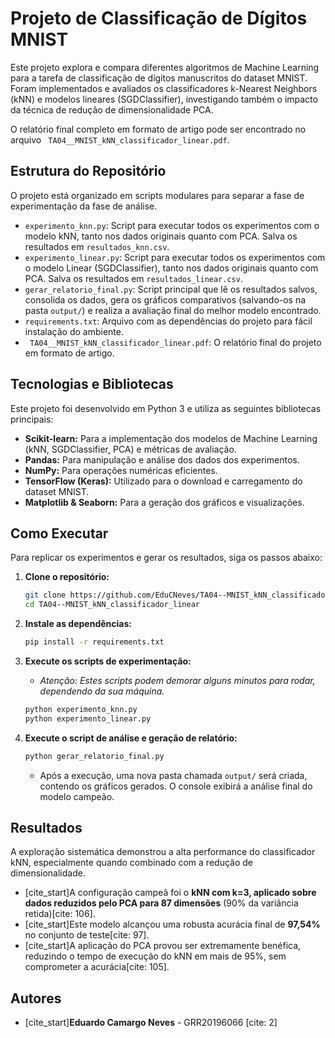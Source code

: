 # Projeto de Classificação de Dígitos MNIST

Este projeto explora e compara diferentes algoritmos de Machine Learning para a tarefa de classificação de dígitos manuscritos do dataset MNIST. Foram implementados e avaliados os classificadores k-Nearest Neighbors (kNN) e modelos lineares (SGDClassifier), investigando também o impacto da técnica de redução de dimensionalidade PCA.

O relatório final completo em formato de artigo pode ser encontrado no arquivo ` TA04__MNIST_kNN_classificador_linear.pdf`.

## Estrutura do Repositório

O projeto está organizado em scripts modulares para separar a fase de experimentação da fase de análise.

-   `experimento_knn.py`: Script para executar todos os experimentos com o modelo kNN, tanto nos dados originais quanto com PCA. Salva os resultados em `resultados_knn.csv`.
-   `experimento_linear.py`: Script para executar todos os experimentos com o modelo Linear (SGDClassifier), tanto nos dados originais quanto com PCA. Salva os resultados em `resultados_linear.csv`.
-   `gerar_relatorio_final.py`: Script principal que lê os resultados salvos, consolida os dados, gera os gráficos comparativos (salvando-os na pasta `output/`) e realiza a avaliação final do melhor modelo encontrado.
-   `requirements.txt`: Arquivo com as dependências do projeto para fácil instalação do ambiente.
-   ` TA04__MNIST_kNN_classificador_linear.pdf`: O relatório final do projeto em formato de artigo.

## Tecnologias e Bibliotecas

Este projeto foi desenvolvido em Python 3 e utiliza as seguintes bibliotecas principais:

-   **Scikit-learn:** Para a implementação dos modelos de Machine Learning (kNN, SGDClassifier, PCA) e métricas de avaliação.
-   **Pandas:** Para manipulação e análise dos dados dos experimentos.
-   **NumPy:** Para operações numéricas eficientes.
-   **TensorFlow (Keras):** Utilizado para o download e carregamento do dataset MNIST.
-   **Matplotlib & Seaborn:** Para a geração dos gráficos e visualizações.

## Como Executar

Para replicar os experimentos e gerar os resultados, siga os passos abaixo:

1.  **Clone o repositório:**
    ```bash
    git clone https://github.com/EduCNeves/TA04--MNIST_kNN_classificador_linear.git
    cd TA04--MNIST_kNN_classificador_linear
    ```

2.  **Instale as dependências:**
    ```bash
    pip install -r requirements.txt
    ```

3.  **Execute os scripts de experimentação:**
    * *Atenção: Estes scripts podem demorar alguns minutos para rodar, dependendo da sua máquina.*

    ```bash
    python experimento_knn.py
    python experimento_linear.py
    ```

4.  **Execute o script de análise e geração de relatório:**
    ```bash
    python gerar_relatorio_final.py
    ```
    * Após a execução, uma nova pasta chamada `output/` será criada, contendo os gráficos gerados. O console exibirá a análise final do modelo campeão.

## Resultados

A exploração sistemática demonstrou a alta performance do classificador kNN, especialmente quando combinado com a redução de dimensionalidade.

-   [cite_start]A configuração campeã foi o **kNN com k=3, aplicado sobre dados reduzidos pelo PCA para 87 dimensões** (90% da variância retida)[cite: 106].
-   [cite_start]Este modelo alcançou uma robusta acurácia final de **97,54%** no conjunto de teste[cite: 97].
-   [cite_start]A aplicação do PCA provou ser extremamente benéfica, reduzindo o tempo de execução do kNN em mais de 95%, sem comprometer a acurácia[cite: 105].

## Autores

-   [cite_start]**Eduardo Camargo Neves** - GRR20196066 [cite: 2]
